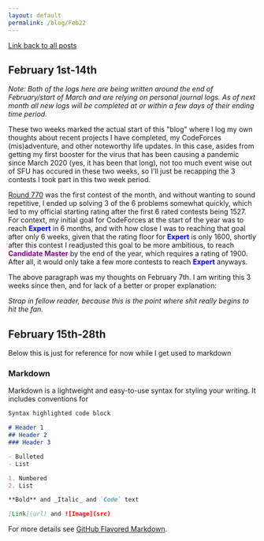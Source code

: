 ```yaml
---
layout: default
permalink: /blog/Feb22
---
```


[Link back to all posts](https://alxwen711.github.io/blog)
## February 1st-14th
_Note: Both of the logs here are being written around the end of February/start of March and are relying on personal journal logs. As of next month all new logs will be completed at or within a few days of their ending time period._

These two weeks marked the actual start of this "blog" where I log my own thoughts about recent projects I have completed, my CodeForces (mis)adventure, and other noteworthy life updates. In this case, asides from getting my first booster for the virus that has been causing a pandemic since March 2020 (yes, it has been that long), not too much event wise out of SFU has occured in these two weeks, so I'll just be recapping the 3 contests I took part in this two week period.

[Round 770](https://codeforces.com/contest/1634) was the first contest of the month, and without wanting to sound repetitive, I ended up solving 3 of the 6 problems somewhat quickly, which led to my official starting rating after the first 6 rated contests being 1527. For context, my initial goal for CodeForces at the start of the year was to reach <span style="color:blue">**Expert**</span>  in 6 months, and with how close I was to reaching that goal after only 6 weeks, given that the rating floor for <span style="color:blue">**Expert**</span> is only 1600, shortly after this contest I readjusted this goal to be more ambitious, to reach <span style="color:purple">**Candidate Master**</span> by the end of the year, which requires a rating of 1900. After all, it would only take a few more contests to reach <span style="color:blue">**Expert**</span> anyways.

The above paragraph was my thoughts on February 7th. I am writing this 3 weeks since then, and for lack of a better or proper explanation:

_Strap in fellow reader, because this is the point where shit really begins to hit the fan._


## February 15th-28th





Below this is just for reference for now while I get used to markdown
### Markdown

Markdown is a lightweight and easy-to-use syntax for styling your writing. It includes conventions for 

```markdown
Syntax highlighted code block

# Header 1
## Header 2
### Header 3

- Bulleted
- List

1. Numbered
2. List

**Bold** and _Italic_ and `Code` text

[Link](url) and ![Image](src)
```

For more details see [GitHub Flavored Markdown](https://guides.github.com/features/mastering-markdown/).
